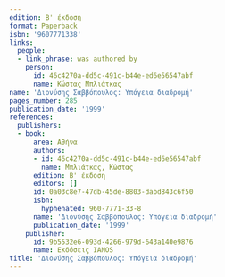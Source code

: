 ```yaml
---
edition: Β' έκδοση
format: Paperback
isbn: '9607771338'
links:
  people:
  - link_phrase: was authored by
    person:
      id: 46c4270a-dd5c-491c-b44e-ed6e56547abf
      name: Κώστας Μπλιάτκας
name: 'Διονύσης Σαββόπουλος: Υπόγεια διαδρομή'
pages_number: 285
publication_date: '1999'
references:
  publishers:
  - book:
      area: Αθήνα
      authors:
      - id: 46c4270a-dd5c-491c-b44e-ed6e56547abf
        name: Μπλιάτκας, Κώστας
      edition: Β' έκδοση
      editors: []
      id: 0a03c8e7-47db-45de-8803-dabd843c6f50
      isbn:
        hyphenated: 960-7771-33-8
      name: 'Διονύσης Σαββόπουλος: Υπόγεια διαδρομή'
      publication_date: '1999'
    publisher:
      id: 9b5532e6-093d-4266-979d-643a140e9876
      name: Εκδόσεις IANOS
title: 'Διονύσης Σαββόπουλος: Υπόγεια διαδρομή'
---
```


